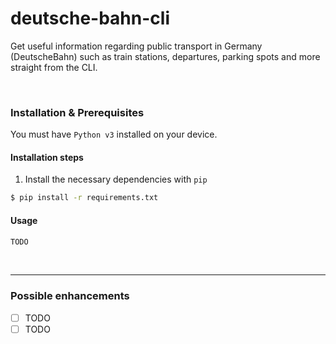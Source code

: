 # deutsche-bahn-cli

Get useful information regarding public transport in Germany (DeutscheBahn) such as train stations, departures, parking spots and more straight from the CLI.

<br>

### Installation & Prerequisites
You must have `Python v3` installed on your device.

#### Installation steps
1. Install the necessary dependencies with `pip`
```bash
$ pip install -r requirements.txt
```

#### Usage
```bash
TODO
```

<br>
<hr>

### Possible enhancements 
- [ ] TODO
- [ ] TODO
